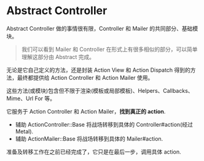 # Abstract Controller

Abstract Controller 做的事情很有限，Controller 和 Mailer 的共同部分、基础模块。

> 我们可以看到 Mailer 和 Controller 在形式上有很多相似的部分，可以简单理解这部分由 Abstract 完成。

无论是它自己定义的方法，还是封装 Action View 和 Action Dispatch 得到的方法，最终都提供给 Action Controller 和 Action Mailer 使用。

这些方法\(或模块\)包含但不限于渲染\(模板或局部模板\)、Helpers、Callbacks、Mime、Url For 等。

它服务于 Action Controller 和 Action Mailer，**找到真正的 action**.

* 辅助 ActionController::Base 将战场转移到具体的 Controller\#action\(经过 Metal\).
* 辅助 ActionMailer::Base 将战场转移到具体的 Mailer\#action.

准备及转移工作在之前已经完成了，它只是在最后一步，调用具体 action.


